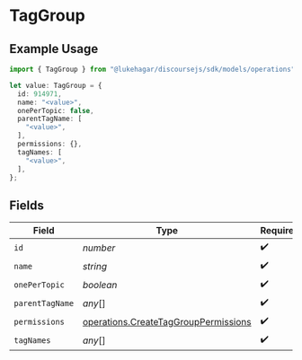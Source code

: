 # TagGroup

## Example Usage

```typescript
import { TagGroup } from "@lukehagar/discoursejs/sdk/models/operations";

let value: TagGroup = {
  id: 914971,
  name: "<value>",
  onePerTopic: false,
  parentTagName: [
    "<value>",
  ],
  permissions: {},
  tagNames: [
    "<value>",
  ],
};
```

## Fields

| Field                                                                                               | Type                                                                                                | Required                                                                                            | Description                                                                                         |
| --------------------------------------------------------------------------------------------------- | --------------------------------------------------------------------------------------------------- | --------------------------------------------------------------------------------------------------- | --------------------------------------------------------------------------------------------------- |
| `id`                                                                                                | *number*                                                                                            | :heavy_check_mark:                                                                                  | N/A                                                                                                 |
| `name`                                                                                              | *string*                                                                                            | :heavy_check_mark:                                                                                  | N/A                                                                                                 |
| `onePerTopic`                                                                                       | *boolean*                                                                                           | :heavy_check_mark:                                                                                  | N/A                                                                                                 |
| `parentTagName`                                                                                     | *any*[]                                                                                             | :heavy_check_mark:                                                                                  | N/A                                                                                                 |
| `permissions`                                                                                       | [operations.CreateTagGroupPermissions](../../../sdk/models/operations/createtaggrouppermissions.md) | :heavy_check_mark:                                                                                  | N/A                                                                                                 |
| `tagNames`                                                                                          | *any*[]                                                                                             | :heavy_check_mark:                                                                                  | N/A                                                                                                 |